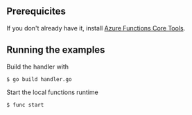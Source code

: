 ## Prerequicites

If you don't already have it, install [Azure Functions Core Tools](https://docs.microsoft.com/en-us/azure/azure-functions/functions-run-local).

## Running the examples

Build the handler with

```shell
$ go build handler.go
```

Start the local functions runtime

```shell
$ func start
```
